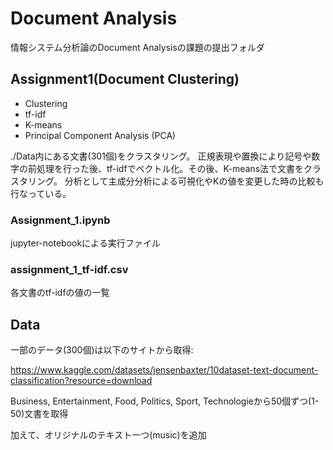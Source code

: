 # Document Analysis
情報システム分析論のDocument Analysisの課題の提出フォルダ

## Assignment1(Document Clustering)
- Clustering
- tf-idf
- K-means
- Principal Component Analysis (PCA)

./Data内にある文書(301個)をクラスタリング。
正規表現や置換により記号や数字の前処理を行った後、tf-idfでベクトル化。その後、K-means法で文書をクラスタリング。
分析として主成分分析による可視化やKの値を変更した時の比較も行なっている。

### Assignment_1.ipynb
jupyter-notebookによる実行ファイル
### assignment_1_tf-idf.csv
各文書のtf-idfの値の一覧

## Data
一部のデータ(300個)は以下のサイトから取得:

https://www.kaggle.com/datasets/jensenbaxter/10dataset-text-document-classification?resource=download

Business, Entertainment, Food, Politics, Sport, Technologieから50個ずつ(1-50)文書を取得

加えて、オリジナルのテキスト一つ(music)を追加